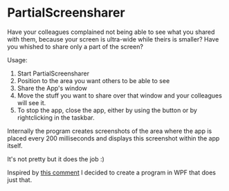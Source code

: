 # PartialScreensharer

Have your colleagues complained not being able to see what you shared with them, because your screen is ultra-wide while theirs is smaller? 
Have you whished to share only a part of the screen? 

Usage:
1. Start PartialScreensharer
2. Position to the area you want others to be able to see
3. Share the App's window
4. Move the stuff you want to share over that window and your colleagues will see it.
5. To stop the app, close the app, either by using the button or by rightclicking in the taskbar.

Internally the program creates screenshots of the area where the app is placed every 200 milliseconds and displays this screenshot within the app itself.

It's not pretty but it does the job :)


Inspired by [this comment](https://github.com/microsoft/PowerToys/issues/2774#issuecomment-993953197) I decided to create a program in WPF that does just that.